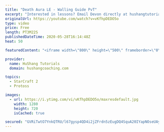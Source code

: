 ```yaml
---
title: "Death Aura LE - Walling Guide PvT"
excerpt: "Interested in lessons? Email Devon directly at hushangtutorials@outlook.com ------------------------------------------------------------------------------------------------------- Want to support HuShang Tutorials directly? Patreon is a website where you can contribute a monthly donation that will help"
originalUrl: https://youtube.com/watch?v=vKfhpDEDO5o
type: video
price: Free
length: PT3M22S
publishedDateTime: 2020-05-28T16:14:48Z
heat: 50

featuredContent: "<iframe width=\"800\" height=\"500\" frameborder=\"0\" src=\"https://www.youtube.com/embed/vKfhpDEDO5o\" allow=\"accelerometer; autoplay; encrypted-media; gyroscope; picture-in-picture\" allowfullscreen></iframe>"

provider:
  name: HuShang Tutorials
  domain: hushangcoaching.com

topics:
  - StarCraft 2
  - Protoss

images:
  - url: https://i.ytimg.com/vi/vKfhpDEDO5o/maxresdefault.jpg
    width: 1280
    height: 720
    isCached: true

secured: "GVRiTwtO7YnkQTRU/l67gysp4QD4i2jZFrdn5zEugDQ4SquA20IYapNOseUAyhD1thJgbvcyUcVYXzbgqq2Cc2gRU+eMPfPOF72V5Gu0ighG10qPwf3tcWnJrcHVoDXNrZRE1JORB6T2fq75OwyLijV0Sk5Jqu5CFXp2juCbc/9TtfNLD4I0EaA/3WeRLMjAsXHvYYc153dIKbyjCdA3Un9qAnxpALfmrMqqz8RkUDH+LdMVeUHFigeN2y37knGDhBTe0N9PQgtSaDNrMgwIswoRXcxYTwosn2LdX4Du/txcLoohPAusta3uvt64n7tMLVATVJ8iTzPoQYVh2Xz9ngNYvY9CN4MQzPYGPoW4BUtApS4uPOTRg9n8xxuT0uy9KAd1vG7SQnuFSIJsGAOYihYlGH+mWYyH5FghFHpNR70=;l1FD/AojKUUmjHgocY9MVA=="
---
```



